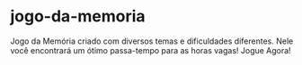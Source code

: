 # jogo-da-memoria
Jogo da Memória criado com diversos temas e dificuldades diferentes. Nele você encontrará um ótimo passa-tempo para as horas vagas! Jogue Agora!

